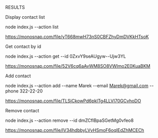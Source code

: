 RESULTS

Display contact list

node index.js --action list

https://monosnap.com/file/yT668mwH73nS0CBFZhyDmDVKkHTsoK

Get contact by id

node index.js --action get --id 0ZxvY9seAUgyw--Ujw3YL

https://monosnap.com/file/52V6cq6aAvWM8SO8VWImo2E0KuaBKM

Add contact

node index.js --action add --name Marek --email Marek@gmail.com --phone 322-22-20

https://monosnap.com/file/TLSjCkowPd6pklTg4LLVI70GCvhoDO

Remove contact

node index.js --action remove --id dmZCflBpaSGetMg0vfeo8

https://monosnap.com/file/lV34hdbbyLVvHSmoF6oqIEdZhMCECh
